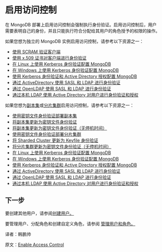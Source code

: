# 启用访问控制

在 MongoDB 部署上启用访问控制会强制执行身份验证。启用访问控制后，用户需要表明自己的身份，并且只能执行符合分配给其用户的角色授予的权限的操作。

如果您想为独立的 MongoDB 实例启用访问控制，请参考以下资源之一：

- [使用 SCRAM 验证客户端](https://www.mongodb.com/docs/manual/tutorial/configure-scram-client-authentication/)
- [使用 x.509 证书对客户端进行身份验证](https://www.mongodb.com/docs/manual/tutorial/configure-x509-client-authentication/)
- [在 Linux 上使用 Kerberos 身份验证配置 MongoDB](https://www.mongodb.com/docs/manual/tutorial/control-access-to-mongodb-with-kerberos-authentication/)
- [在 Windows 上使用 Kerberos 身份验证配置 MongoDB](https://www.mongodb.com/docs/manual/tutorial/control-access-to-mongodb-windows-with-kerberos-authentication/)
- [使用 Kerberos 身份验证和 Active Directory 授权配置 MongoDB](https://www.mongodb.com/docs/manual/tutorial/kerberos-auth-activedirectory-authz/)
- [通过 ActiveDirectory 使用 SASL 和 LDAP 进行身份验证](https://www.mongodb.com/docs/manual/tutorial/configure-ldap-sasl-activedirectory/)
- [通过 OpenLDAP 使用 SASL 和 LDAP 进行身份验证](https://www.mongodb.com/docs/manual/tutorial/configure-ldap-sasl-openldap/)
- [通过本机 LDAP 使用 Active Directory 对用户进行身份验证和授权](https://www.mongodb.com/docs/manual/tutorial/authenticate-nativeldap-activedirectory/)

如果您想为[副本集](https://www.mongodb.com/docs/manual/replication/)或[分片集群](https://www.mongodb.com/docs/manual/sharding/)启用访问控制，请参考以下资源之一：

- [使用密钥文件身份验证部署副本集](https://www.mongodb.com/docs/manual/tutorial/deploy-replica-set-with-keyfile-access-control/)
- [将副本集更新为密钥文件身份验证](https://www.mongodb.com/docs/manual/tutorial/enforce-keyfile-access-control-in-existing-replica-set/)
- [将副本集更新为密钥文件身份验证（无停机时间）](https://www.mongodb.com/docs/manual/tutorial/enforce-keyfile-access-control-in-existing-replica-set-without-downtime/)
- [使用密钥文件身份验证部署分片集群](https://www.mongodb.com/docs/manual/tutorial/deploy-sharded-cluster-with-keyfile-access-control/)
- [将 Sharded Cluster 更新为 Keyfile 身份验证](https://www.mongodb.com/docs/manual/tutorial/enforce-keyfile-access-control-in-existing-sharded-cluster/)
- [将分片集群更新为密钥文件身份验证（无停机时间）](https://www.mongodb.com/docs/manual/tutorial/enforce-keyfile-access-control-in-existing-sharded-cluster-no-downtime/)
- [在 Linux 上使用 Kerberos 身份验证配置 MongoDB](https://www.mongodb.com/docs/manual/tutorial/control-access-to-mongodb-with-kerberos-authentication/)
- [在 Windows 上使用 Kerberos 身份验证配置 MongoDB](https://www.mongodb.com/docs/manual/tutorial/control-access-to-mongodb-windows-with-kerberos-authentication/)
- [使用 Kerberos 身份验证和 Active Directory 授权配置 MongoDB](https://www.mongodb.com/docs/manual/tutorial/kerberos-auth-activedirectory-authz/)
- [通过 ActiveDirectory 使用 SASL 和 LDAP 进行身份验证](https://www.mongodb.com/docs/manual/tutorial/configure-ldap-sasl-activedirectory/)
- [通过 OpenLDAP 使用 SASL 和 LDAP 进行身份验证](https://www.mongodb.com/docs/manual/tutorial/configure-ldap-sasl-openldap/)
- [通过本机 LDAP 使用 Active Directory 对用户进行身份验证和授权](https://www.mongodb.com/docs/manual/tutorial/authenticate-nativeldap-activedirectory/)

## 下一步

要创建其他用户，请参阅[创建用户。](https://www.mongodb.com/docs/manual/tutorial/create-users/)

要管理用户、分配角色和创建自定义角色，请参阅 [管理用户和角色。](https://www.mongodb.com/docs/manual/tutorial/manage-users-and-roles/)







译者：韩鹏帅

原文：[Enable Access Control](https://www.mongodb.com/docs/manual/tutorial/enable-authentication/)
